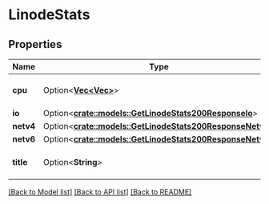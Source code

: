 # LinodeStats

## Properties

Name | Type | Description | Notes
------------ | ------------- | ------------- | -------------
**cpu** | Option<[**Vec<Vec<f32>>**](array.md)> | Percentage of CPU used.  | [optional]
**io** | Option<[**crate::models::GetLinodeStats200ResponseIo**](getLinodeStats_200_response_io.md)> |  | [optional]
**netv4** | Option<[**crate::models::GetLinodeStats200ResponseNetv4**](getLinodeStats_200_response_netv4.md)> |  | [optional]
**netv6** | Option<[**crate::models::GetLinodeStats200ResponseNetv6**](getLinodeStats_200_response_netv6.md)> |  | [optional]
**title** | Option<**String**> | The title for this data set. | [optional]

[[Back to Model list]](../README.md#documentation-for-models) [[Back to API list]](../README.md#documentation-for-api-endpoints) [[Back to README]](../README.md)



